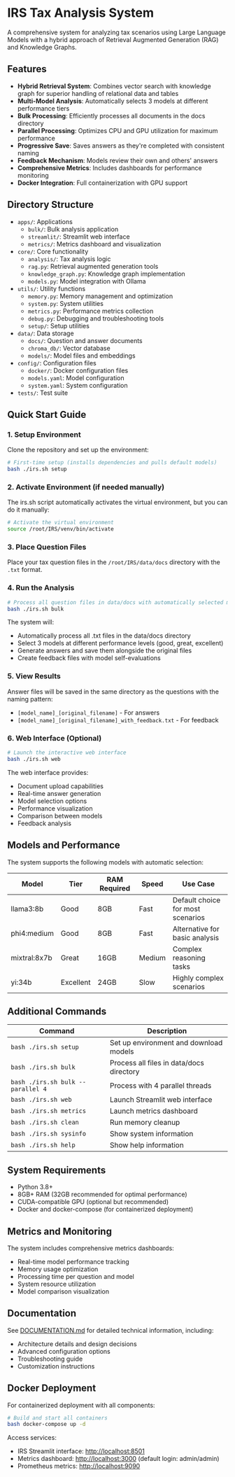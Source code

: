 # IRS Tax Analysis System

A comprehensive system for analyzing tax scenarios using Large Language Models with a hybrid approach of Retrieval Augmented Generation (RAG) and Knowledge Graphs.

## Features

- **Hybrid Retrieval System**: Combines vector search with knowledge graph for superior handling of relational data and tables
- **Multi-Model Analysis**: Automatically selects 3 models at different performance tiers
- **Bulk Processing**: Efficiently processes all documents in the docs directory
- **Parallel Processing**: Optimizes CPU and GPU utilization for maximum performance
- **Progressive Save**: Saves answers as they're completed with consistent naming
- **Feedback Mechanism**: Models review their own and others' answers
- **Comprehensive Metrics**: Includes dashboards for performance monitoring
- **Docker Integration**: Full containerization with GPU support

## Directory Structure

- `apps/`: Applications
  - `bulk/`: Bulk analysis application
  - `streamlit/`: Streamlit web interface
  - `metrics/`: Metrics dashboard and visualization
- `core/`: Core functionality
  - `analysis/`: Tax analysis logic
  - `rag.py`: Retrieval augmented generation tools
  - `knowledge_graph.py`: Knowledge graph implementation
  - `models.py`: Model integration with Ollama
- `utils/`: Utility functions
  - `memory.py`: Memory management and optimization
  - `system.py`: System utilities
  - `metrics.py`: Performance metrics collection
  - `debug.py`: Debugging and troubleshooting tools
  - `setup/`: Setup utilities
- `data/`: Data storage
  - `docs/`: Question and answer documents
  - `chroma_db/`: Vector database
  - `models/`: Model files and embeddings
- `config/`: Configuration files
  - `docker/`: Docker configuration files
  - `models.yaml`: Model configuration
  - `system.yaml`: System configuration
- `tests/`: Test suite

## Quick Start Guide

### 1. Setup Environment

Clone the repository and set up the environment:

```bash
# First-time setup (installs dependencies and pulls default models)
bash ./irs.sh setup
```

### 2. Activate Environment (if needed manually)

The irs.sh script automatically activates the virtual environment, but you can do it manually:

```bash
# Activate the virtual environment
source /root/IRS/venv/bin/activate
```

### 3. Place Question Files

Place your tax question files in the `/root/IRS/data/docs` directory with the `.txt` format.

### 4. Run the Analysis

```bash
# Process all question files in data/docs with automatically selected models
bash ./irs.sh bulk
```

The system will:

- Automatically process all .txt files in the data/docs directory
- Select 3 models at different performance levels (good, great, excellent)
- Generate answers and save them alongside the original files
- Create feedback files with model self-evaluations

### 5. View Results

Answer files will be saved in the same directory as the questions with the naming pattern:

- `[model_name]_[original_filename]` - For answers
- `[model_name]_[original_filename]_with_feedback.txt` - For feedback

### 6. Web Interface (Optional)

```bash
# Launch the interactive web interface
bash ./irs.sh web
```

The web interface provides:

- Document upload capabilities
- Real-time answer generation
- Model selection options
- Performance visualization
- Comparison between models
- Feedback analysis

## Models and Performance

The system supports the following models with automatic selection:

| Model | Tier | RAM Required | Speed | Use Case |
|-------|------|-------------|-------|----------|
| llama3:8b | Good | 8GB | Fast | Default choice for most scenarios |
| phi4:medium | Good | 8GB | Fast | Alternative for basic analysis |
| mixtral:8x7b | Great | 16GB | Medium | Complex reasoning tasks |
| yi:34b | Excellent | 24GB | Slow | Highly complex scenarios |

## Additional Commands

| Command | Description |
|---------|-------------|
| `bash ./irs.sh setup` | Set up environment and download models |
| `bash ./irs.sh bulk` | Process all files in data/docs directory |
| `bash ./irs.sh bulk --parallel 4` | Process with 4 parallel threads |
| `bash ./irs.sh web` | Launch Streamlit web interface |
| `bash ./irs.sh metrics` | Launch metrics dashboard |
| `bash ./irs.sh clean` | Run memory cleanup |
| `bash ./irs.sh sysinfo` | Show system information |
| `bash ./irs.sh help` | Show help information |

## System Requirements

- Python 3.8+
- 8GB+ RAM (32GB recommended for optimal performance)
- CUDA-compatible GPU (optional but recommended)
- Docker and docker-compose (for containerized deployment)

## Metrics and Monitoring

The system includes comprehensive metrics dashboards:

- Real-time model performance tracking
- Memory usage optimization
- Processing time per question and model
- System resource utilization
- Model comparison visualization

## Documentation

See [DOCUMENTATION.md](DOCUMENTATION.md) for detailed technical information, including:

- Architecture details and design decisions
- Advanced configuration options
- Troubleshooting guide
- Customization instructions

## Docker Deployment

For containerized deployment with all components:

```bash
# Build and start all containers
bash docker-compose up -d
```

Access services:

- IRS Streamlit interface: [http://localhost:8501](http://localhost:8501)
- Metrics dashboard: [http://localhost:3000](http://localhost:3000) (default login: admin/admin)
- Prometheus metrics: [http://localhost:9090](http://localhost:9090)
